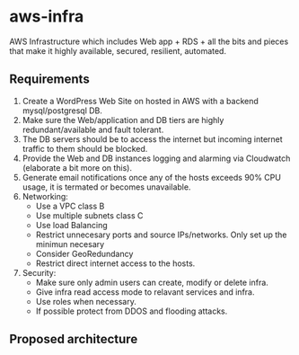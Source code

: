 # aws-infra
AWS Infrastructure which includes Web app + RDS + all the bits and pieces that make it highly available, secured, resilient, automated.

## Requirements

1. Create a WordPress Web Site on hosted in AWS with a backend mysql/postgresql DB.
2. Make sure the Web/application and DB tiers are highly redundant/available and fault tolerant.
3. The DB servers should be to access the internet but incoming internet traffic to them should be blocked.
4. Provide the Web and DB instances logging and alarming via Cloudwatch (elaborate a bit more on this).
5. Generate email notifications once any of the hosts exceeds 90% CPU usage, it is termated or becomes unavailable.
6. Networking:
	- Use a VPC class B
	- Use multiple subnets class C
	- Use load Balancing
	- Restrict unnecesary ports and source IPs/networks. Only set up the minimun necesary
	- Consider GeoRedundancy
	- Restrict direct internet access to the hosts. 
7. Security:
	- Make sure only admin users can create, modify or delete infra.
	- Give infra read access mode to relavant services and infra.
	- Use roles when necessary.
	- If possible protect from DDOS and flooding attacks.


## Proposed architecture

